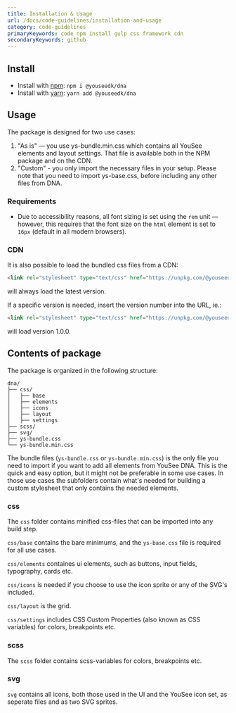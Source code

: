 ```yaml
---
title: Installation & Usage
url: /docs/code-guidelines/installation-and-usage
category: code-guidelines
primaryKeywords: code npm install gulp css framework cdn
secondaryKeywords: github
---
```


## Install
- Install with [npm](https://www.npmjs.com/): `npm i @youseedk/dna`
- Install with [yarn](https://yarnpkg.com/): `yarn add @youseedk/dna`

## Usage
The package is designed for two use cases:

1. "As is" — you use ys-bundle.min.css which contains all YouSee elements and layout settings. That file is available both in the NPM package and on the CDN.
2. "Custom" - you only import the necessary files in your setup. Please note that you need to import ys-base.css, before including any other files from DNA.

### Requirements
- Due to accessibility reasons, all font sizing is set using the `rem` unit — however, this requires that the font size on the `html` element is set to `16px` (default in all modern browsers).

### CDN
It is also possible to load the bundled css files from a CDN:
```html
<link rel="stylesheet" type="text/css" href="https://unpkg.com/@youseedk/dna/ys-bundle.min.css" />
```
will always load the latest version.

If a specific version is needed, insert the version number into the URL, ie.:
```html
<link rel="stylesheet" type="text/css" href="https://unpkg.com/@youseedk/dna@1.0.0/ys-bundle.min.css" />
```
will load version 1.0.0.

## Contents of package
The package is organized in the following structure:
```plaintext
dna/
├── css/
│   ├── base
│   ├── elements
│   ├── icons
│   ├── layout
│   ├── settings
├── scss/
├── svg/
├── ys-bundle.css
└── ys-bundle.min.css
```

The bundle files  (`ys-bundle.css` or `ys-bundle.min.css`) is the only file you need to import if you want to add all elements from YouSee DNA. This is the quick and easy option, but it might not be preferable in some use cases. In those use cases the subfolders contain what's needed for building a custom stylesheet that only contains the needed elements.

### css
The `css` folder contains minified css-files that can be imported into any build step.

`css/base` contains the bare minimums, and the `ys-base.css` file is required for all use cases.

`css/elements` containes ui elements, such as buttons, input fields, typography, cards etc.

`css/icons` is needed if you choose to use the icon sprite or any of the SVG's included.

`css/layout` is the grid.

`css/settings` includes CSS Custom Properties (also known as CSS variables) for colors, breakpoints etc.

### scss
The `scss` folder contains scss-variables for colors, breakpoints etc.

### svg
`svg` contains all icons, both those used in the UI and the YouSee icon set, as seperate files and as two SVG sprites.



